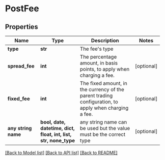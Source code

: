 # PostFee


## Properties
Name | Type | Description | Notes
------------ | ------------- | ------------- | -------------
**type** | **str** | The fee&#39;s type | 
**spread_fee** | **int** | The percentage amount, in basis points, to apply when charging a fee. | [optional] 
**fixed_fee** | **int** | The fixed amount, in the currency of the parent trading configuration, to apply when charging a fee. | [optional] 
**any string name** | **bool, date, datetime, dict, float, int, list, str, none_type** | any string name can be used but the value must be the correct type | [optional]

[[Back to Model list]](../README.md#documentation-for-models) [[Back to API list]](../README.md#documentation-for-api-endpoints) [[Back to README]](../README.md)


